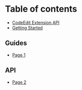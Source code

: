 # Table of contents

* [CodeEdit Extension API](README.md)
* [Getting Started](getting-started.md)

## Guides

* [Page 1](guides/page-1.md)

## API

* [Page 2](api/page-2.md)
